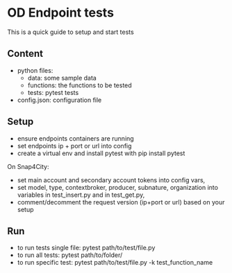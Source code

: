 
# OD Endpoint tests

This is a quick guide to setup and start tests

## Content
- python files:
    - data: some sample data
    - functions: the functions to be tested
    - tests: pytest tests
- config.json: configuration file

## Setup
- ensure endpoints containers are running
- set endpoints ip + port or url into config 
- create a virtual env and install pytest with pip install pytest

On Snap4City:
- set main account and secondary account tokens into config vars,
- set model, type, contextbroker, producer, subnature, organization into variables in test_insert.py and in test_get.py,
- comment/decomment the request version (ip+port or url) based on your setup

## Run
- to run tests single file: pytest path/to/test/file.py
- to run all tests: pytest path/to/folder/
- to run specific test: pytest path/to/test/file.py -k test_function_name

